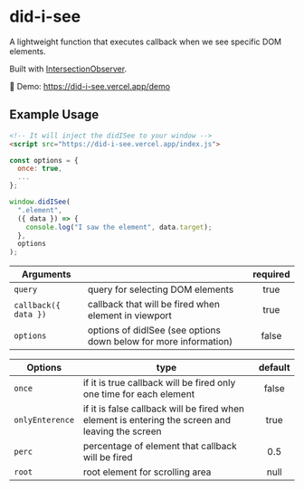 # did-i-see

A lightweight function that executes callback when we see specific DOM elements.

Built with [IntersectionObserver](https://developer.mozilla.org/en-US/docs/Web/API/Intersection_Observer_API).

🔴 Demo: https://did-i-see.vercel.app/demo

## Example Usage

```html
<!-- It will inject the didISee to your window -->
<script src="https://did-i-see.vercel.app/index.js">
```

```js
const options = {
  once: true,
  ...
};

window.didISee(
  ".element",
  ({ data }) => {
    console.log("I saw the element", data.target);
  },
  options
);
```

| Arguments            |                                                                  | required |
| -------------------- | ---------------------------------------------------------------- | :------: |
| `query`              | query for selecting DOM elements                                 |   true   |
| `callback({ data })` | callback that will be fired when element in viewport             |   true   |
| `options`            | options of didISee (see options down below for more information) |  false   |

| Options         | type                                                                                             | default |
| --------------- | ------------------------------------------------------------------------------------------------ | :-----: |
| `once`          | if it is true callback will be fired only one time for each element                              |  false  |
| `onlyEnterence` | if it is false callback will be fired when element is entering the screen and leaving the screen |  true   |
| `perc`          | percentage of element that callback will be fired                                                |   0.5   |
| `root`          | root element for scrolling area                                                                  |  null   |
